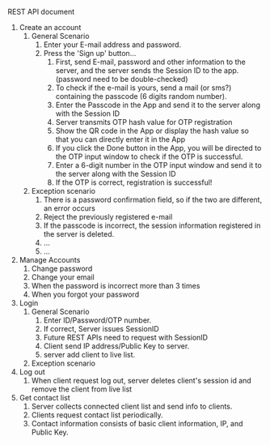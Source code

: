 REST API document

1. Create an account
    1. General Scenario
        1. Enter your E-mail address and password.
        2. Press the 'Sign up' button...
            1. First, send E-mail, password and other information to the server, and the server sends the Session ID to the app. 
               (password need to be double-checked)
            3. To check if the e-mail is yours, send a mail (or sms?) containing the passcode (6 digits random number).
            4. Enter the Passcode in the App and send it to the server along with the Session ID
            5. Server transmits OTP hash value for OTP registration
            6. Show the QR code in the App or display the hash value so that you can directly enter it in the App
            7. If you click the Done button in the App, you will be directed to the OTP input window to check if the OTP is successful.
            8. Enter a 6-digit number in the OTP input window and send it to the server along with the Session ID
            9. If the OTP is correct, registration is successful!
    1. Exception scenario
        1. There is a password confirmation field, so if the two are different, an error occurs
        2. Reject the previously registered e-mail
        3. If the passcode is incorrect, the session information registered in the server is deleted.
        4. ...
        5. ...
1. Manage Accounts
    1. Change password
    1. Change your email
    1. When the password is incorrect more than 3 times
    1. When you forgot your password
1. Login
    1. General Scenario
        1. Enter ID/Password/OTP number.
        2. If correct, Server issues SessionID
        3. Future REST APIs need to request with SessionID
        4. Client send IP address/Public Key to server.
        5. server add client to live list.
    2. Exception scenario
2. Log out
    1. When client request log out, server deletes client's session id and remove the client from live list
4. Get contact list
    1. Server collects connected client list and send info to clients.
    2. Clients request contact list periodically.
    3. Contact information consists of basic client information, IP, and Public Key.
